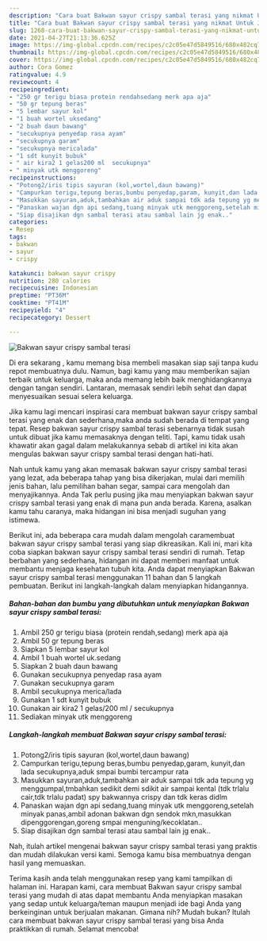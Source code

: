 ```yaml
---
description: "Cara buat Bakwan sayur crispy sambal terasi yang nikmat Untuk Jualan"
title: "Cara buat Bakwan sayur crispy sambal terasi yang nikmat Untuk Jualan"
slug: 1268-cara-buat-bakwan-sayur-crispy-sambal-terasi-yang-nikmat-untuk-jualan
date: 2021-04-27T21:13:36.625Z
image: https://img-global.cpcdn.com/recipes/c2c05e47d5849516/680x482cq70/bakwan-sayur-crispy-sambal-terasi-foto-resep-utama.jpg
thumbnail: https://img-global.cpcdn.com/recipes/c2c05e47d5849516/680x482cq70/bakwan-sayur-crispy-sambal-terasi-foto-resep-utama.jpg
cover: https://img-global.cpcdn.com/recipes/c2c05e47d5849516/680x482cq70/bakwan-sayur-crispy-sambal-terasi-foto-resep-utama.jpg
author: Cora Gomez
ratingvalue: 4.9
reviewcount: 4
recipeingredient:
- "250 gr terigu biasa protein rendahsedang merk apa aja"
- "50 gr tepung beras"
- "5 lembar sayur kol"
- "1 buah wortel uksedang"
- "2 buah daun bawang"
- "secukupnya penyedap rasa ayam"
- "secukupnya garam"
- "secukupnya mericalada"
- "1 sdt kunyit bubuk"
- " air kira2 1 gelas200 ml  secukupnya"
- " minyak utk menggoreng"
recipeinstructions:
- "Potong2/iris tipis sayuran (kol,wortel,daun bawang)"
- "Campurkan terigu,tepung beras,bumbu penyedap,garam, kunyit,dan lada secukupnya,aduk smpai bumbi tercampur rata"
- "Masukkan sayuran,aduk,tambahkan air aduk sampai tdk ada tepung yg menggumpal,tmbahkan sedikit demi sdikit air sampai kental (tdk trlalu cair,tdk trlalu padat) spy bakwannya crispy dan tdk keras didlm"
- "Panaskan wajan dgn api sedang,tuang minyak utk menggoreng,setelah minyak panas,ambil adonan bakwan dgn sendok mkn,masukkan dipenggorengan,goreng smpai menguning/kecoklatan.."
- "Siap disajikan dgn sambal terasi atau sambal lain jg enak.."
categories:
- Resep
tags:
- bakwan
- sayur
- crispy

katakunci: bakwan sayur crispy 
nutrition: 280 calories
recipecuisine: Indonesian
preptime: "PT36M"
cooktime: "PT41M"
recipeyield: "4"
recipecategory: Dessert

---
```



![Bakwan sayur crispy sambal terasi](https://img-global.cpcdn.com/recipes/c2c05e47d5849516/680x482cq70/bakwan-sayur-crispy-sambal-terasi-foto-resep-utama.jpg)

Di era  sekarang , kamu memang bisa membeli masakan siap saji tanpa kudu repot membuatnya dulu. Namun, bagi kamu yang mau memberikan sajian terbaik untuk keluarga, maka anda memang lebih baik menghidangkannya dengan tangan sendiri. Lantaran, memasak sendiri lebih sehat dan dapat menyesuaikan sesuai selera keluarga.

Jika kamu lagi mencari inspirasi cara membuat bakwan sayur crispy sambal terasi yang enak dan sederhana,maka anda sudah berada di tempat yang tepat. Resep bakwan sayur crispy sambal terasi  sebenarnya tidak susah untuk dibuat jika kamu memasaknya dengan teliti. Tapi, kamu tidak usah khawatir akan gagal dalam melakukannya 
sebab di artikel ini kita akan mengulas bakwan sayur crispy sambal terasi dengan hati-hati.  



Nah untuk kamu yang akan memasak bakwan sayur crispy sambal terasi yang lezat, ada beberapa tahap yang bisa dikerjakan, mulai dari memilih jenis bahan, lalu pemilihan bahan segar, sampai cara mengolah dan menyajikannya. Anda Tak perlu pusing jika mau menyiapkan bakwan sayur crispy sambal terasi yang enak di mana pun anda berada. Karena, asalkan kamu  tahu caranya, maka hidangan ini bisa menjadi suguhan yang istimewa.

Berikut ini, ada beberapa cara mudah dalam mengolah caramembuat bakwan sayur crispy sambal terasi yang siap dikreasikan. Kali ini, mari kita coba siapkan bakwan sayur crispy sambal terasi sendiri di rumah. Tetap berbahan yang sederhana, hidangan ini dapat memberi manfaat untuk membantu menjaga kesehatan tubuh kita. Anda dapat menyiapkan Bakwan sayur crispy sambal terasi menggunakan 11 bahan dan 5 langkah pembuatan. Berikut ini langkah-langkah dalam menyiapkan hidangannya.

<!--inarticleads1-->

##### Bahan-bahan dan bumbu yang dibutuhkan untuk menyiapkan Bakwan sayur crispy sambal terasi:

1. Ambil 250 gr terigu biasa (protein rendah,sedang) merk apa aja
1. Ambil 50 gr tepung beras
1. Siapkan 5 lembar sayur kol
1. Ambil 1 buah wortel uk.sedang
1. Siapkan 2 buah daun bawang
1. Gunakan secukupnya penyedap rasa ayam
1. Gunakan secukupnya garam
1. Ambil secukupnya merica/lada
1. Gunakan 1 sdt kunyit bubuk
1. Gunakan  air kira2 1 gelas/200 ml / secukupnya
1. Sediakan  minyak utk menggoreng




<!--inarticleads2-->

##### Langkah-langkah membuat Bakwan sayur crispy sambal terasi:

1. Potong2/iris tipis sayuran (kol,wortel,daun bawang)
1. Campurkan terigu,tepung beras,bumbu penyedap,garam, kunyit,dan lada secukupnya,aduk smpai bumbi tercampur rata
1. Masukkan sayuran,aduk,tambahkan air aduk sampai tdk ada tepung yg menggumpal,tmbahkan sedikit demi sdikit air sampai kental (tdk trlalu cair,tdk trlalu padat) spy bakwannya crispy dan tdk keras didlm
1. Panaskan wajan dgn api sedang,tuang minyak utk menggoreng,setelah minyak panas,ambil adonan bakwan dgn sendok mkn,masukkan dipenggorengan,goreng smpai menguning/kecoklatan..
1. Siap disajikan dgn sambal terasi atau sambal lain jg enak..




Nah, itulah artikel mengenai  bakwan sayur crispy sambal terasi  yang praktis dan mudah dilakukan versi kami. Semoga kamu bisa membuatnya dengan hasil yang memuaskan. 

Terima kasih anda telah menggunakan resep yang kami tampilkan di halaman ini. Harapan kami, cara membuat  Bakwan sayur crispy sambal terasi yang mudah di atas dapat membantu Anda menyiapkan masakan yang sedap untuk keluarga/teman maupun menjadi ide bagi Anda yang berkeinginan untuk berjualan makanan. Gimana nih? Mudah bukan? Itulah cara membuat bakwan sayur crispy sambal terasi yang bisa Anda praktikkan di rumah. Selamat mencoba!


